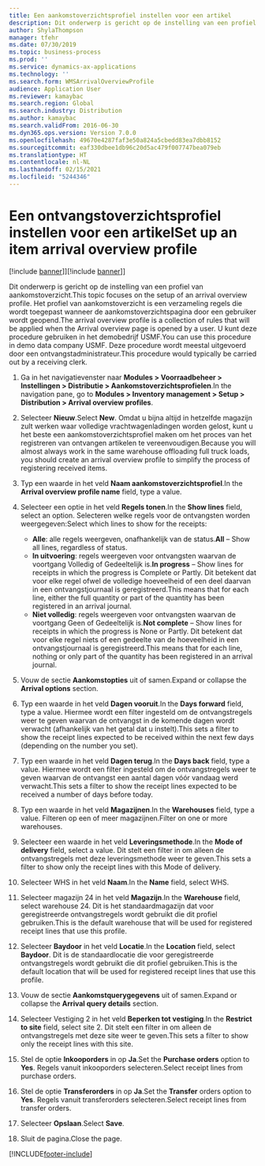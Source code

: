 ```yaml
---
title: Een aankomstoverzichtsprofiel instellen voor een artikel
description: Dit onderwerp is gericht op de instelling van een profiel van aankomstoverzicht.
author: ShylaThompson
manager: tfehr
ms.date: 07/30/2019
ms.topic: business-process
ms.prod: ''
ms.service: dynamics-ax-applications
ms.technology: ''
ms.search.form: WMSArrivalOverviewProfile
audience: Application User
ms.reviewer: kamaybac
ms.search.region: Global
ms.search.industry: Distribution
ms.author: kamaybac
ms.search.validFrom: 2016-06-30
ms.dyn365.ops.version: Version 7.0.0
ms.openlocfilehash: 49670e4287faf3e50a824a5cbedd83ea7dbb8152
ms.sourcegitcommit: eaf330dbee1db96c20d5ac479f007747bea079eb
ms.translationtype: HT
ms.contentlocale: nl-NL
ms.lasthandoff: 02/15/2021
ms.locfileid: "5244346"
---
```

# <a name="set-up-an-item-arrival-overview-profile"></a><span data-ttu-id="3a83d-103">Een ontvangstoverzichtsprofiel instellen voor een artikel</span><span class="sxs-lookup"><span data-stu-id="3a83d-103">Set up an item arrival overview profile</span></span>

<span data-ttu-id="3a83d-104">[!include [banner](../../includes/banner.md)]]</span><span class="sxs-lookup"><span data-stu-id="3a83d-104">[!include [banner](../../includes/banner.md)]]</span></span>

<span data-ttu-id="3a83d-105">Dit onderwerp is gericht op de instelling van een profiel van aankomstoverzicht.</span><span class="sxs-lookup"><span data-stu-id="3a83d-105">This topic focuses on the setup of an arrival overview profile.</span></span> <span data-ttu-id="3a83d-106">Het profiel van aankomstoverzicht is een verzameling regels die wordt toegepast wanneer de aankomstoverzichtspagina door een gebruiker wordt geopend.</span><span class="sxs-lookup"><span data-stu-id="3a83d-106">The arrival overview profile is a collection of rules that will be applied when the Arrival overview page is opened by a user.</span></span> <span data-ttu-id="3a83d-107">U kunt deze procedure gebruiken in het demobedrijf USMF.</span><span class="sxs-lookup"><span data-stu-id="3a83d-107">You can use this procedure in demo data company USMF.</span></span> <span data-ttu-id="3a83d-108">Deze procedure wordt meestal uitgevoerd door een ontvangstadministrateur.</span><span class="sxs-lookup"><span data-stu-id="3a83d-108">This procedure would typically be carried out by a receiving clerk.</span></span>

1. <span data-ttu-id="3a83d-109">Ga in het navigatievenster naar **Modules > Voorraadbeheer > Instellingen > Distributie > Aankomstoverzichtsprofielen**.</span><span class="sxs-lookup"><span data-stu-id="3a83d-109">In the navigation pane, go to **Modules > Inventory management > Setup > Distribution > Arrival overview profiles**.</span></span>
2. <span data-ttu-id="3a83d-110">Selecteer **Nieuw**.</span><span class="sxs-lookup"><span data-stu-id="3a83d-110">Select **New**.</span></span> <span data-ttu-id="3a83d-111">Omdat u bijna altijd in hetzelfde magazijn zult werken waar volledige vrachtwagenladingen worden gelost, kunt u het beste een aankomstoverzichtsprofiel maken om het proces van het registreren van ontvangen artikelen te vereenvoudigen.</span><span class="sxs-lookup"><span data-stu-id="3a83d-111">Because you will almost always work in the same warehouse offloading full truck loads, you should create an arrival overview profile to simplify the process of registering received items.</span></span>  
3. <span data-ttu-id="3a83d-112">Typ een waarde in het veld **Naam aankomstoverzichtsprofiel**.</span><span class="sxs-lookup"><span data-stu-id="3a83d-112">In the **Arrival overview profile name** field, type a value.</span></span>
4. <span data-ttu-id="3a83d-113">Selecteer een optie in het veld **Regels tonen**.</span><span class="sxs-lookup"><span data-stu-id="3a83d-113">In the **Show lines** field, select an option.</span></span> <span data-ttu-id="3a83d-114">Selecteren welke regels voor de ontvangsten worden weergegeven:</span><span class="sxs-lookup"><span data-stu-id="3a83d-114">Select which lines to show for the receipts:</span></span>  

    - <span data-ttu-id="3a83d-115">**Alle**: alle regels weergeven, onafhankelijk van de status.</span><span class="sxs-lookup"><span data-stu-id="3a83d-115">**All** – Show all lines, regardless of status.</span></span>   
    - <span data-ttu-id="3a83d-116">**In uitvoering**: regels weergeven voor ontvangsten waarvan de voortgang Volledig of Gedeeltelijk is.</span><span class="sxs-lookup"><span data-stu-id="3a83d-116">**In progress** – Show lines for receipts in which the progress is Complete or Partly.</span></span> <span data-ttu-id="3a83d-117">Dit betekent dat voor elke regel ofwel de volledige hoeveelheid of een deel daarvan in een ontvangstjournaal is geregistreerd.</span><span class="sxs-lookup"><span data-stu-id="3a83d-117">This means that for each line, either the full quantity or part of the quantity has been registered in an arrival journal.</span></span>   
    - <span data-ttu-id="3a83d-118">**Niet volledig**: regels weergeven voor ontvangsten waarvan de voortgang Geen of Gedeeltelijk is.</span><span class="sxs-lookup"><span data-stu-id="3a83d-118">**Not complete** – Show lines for receipts in which the progress is None or Partly.</span></span> <span data-ttu-id="3a83d-119">Dit betekent dat voor elke regel niets of een gedeelte van de hoeveelheid in een ontvangstjournaal is geregistreerd.</span><span class="sxs-lookup"><span data-stu-id="3a83d-119">This means that for each line, nothing or only part of the quantity has been registered in an arrival journal.</span></span>  

5. <span data-ttu-id="3a83d-120">Vouw de sectie **Aankomstopties** uit of samen.</span><span class="sxs-lookup"><span data-stu-id="3a83d-120">Expand or collapse the **Arrival options** section.</span></span>
6. <span data-ttu-id="3a83d-121">Typ een waarde in het veld **Dagen vooruit**.</span><span class="sxs-lookup"><span data-stu-id="3a83d-121">In the **Days forward** field, type a value.</span></span> <span data-ttu-id="3a83d-122">Hiermee wordt een filter ingesteld om de ontvangstregels weer te geven waarvan de ontvangst in de komende dagen wordt verwacht (afhankelijk van het getal dat u instelt).</span><span class="sxs-lookup"><span data-stu-id="3a83d-122">This sets a filter to show the receipt lines expected to be received within the next few days (depending on the number you set).</span></span>  
7. <span data-ttu-id="3a83d-123">Typ een waarde in het veld **Dagen terug**.</span><span class="sxs-lookup"><span data-stu-id="3a83d-123">In the **Days back** field, type a value.</span></span> <span data-ttu-id="3a83d-124">Hiermee wordt een filter ingesteld om de ontvangstregels weer te geven waarvan de ontvangst een aantal dagen vóór vandaag werd verwacht.</span><span class="sxs-lookup"><span data-stu-id="3a83d-124">This sets a filter to show the receipt lines expected to be received a number of days before today.</span></span>  
8. <span data-ttu-id="3a83d-125">Typ een waarde in het veld **Magazijnen**.</span><span class="sxs-lookup"><span data-stu-id="3a83d-125">In the **Warehouses** field, type a value.</span></span> <span data-ttu-id="3a83d-126">Filteren op een of meer magazijnen.</span><span class="sxs-lookup"><span data-stu-id="3a83d-126">Filter on one or more warehouses.</span></span>  
9. <span data-ttu-id="3a83d-127">Selecteer een waarde in het veld **Leveringsmethode**.</span><span class="sxs-lookup"><span data-stu-id="3a83d-127">In the **Mode of delivery** field, select a value.</span></span> <span data-ttu-id="3a83d-128">Dit stelt een filter in om alleen de ontvangstregels met deze leveringsmethode weer te geven.</span><span class="sxs-lookup"><span data-stu-id="3a83d-128">This sets a filter to show only the receipt lines with this Mode of delivery.</span></span>  
10. <span data-ttu-id="3a83d-129">Selecteer WHS in het veld **Naam**.</span><span class="sxs-lookup"><span data-stu-id="3a83d-129">In the **Name** field, select WHS.</span></span>
11. <span data-ttu-id="3a83d-130">Selecteer magazijn 24 in het veld **Magazijn**.</span><span class="sxs-lookup"><span data-stu-id="3a83d-130">In the **Warehouse** field, select warehouse 24.</span></span> <span data-ttu-id="3a83d-131">Dit is het standaardmagazijn dat voor geregistreerde ontvangstregels wordt gebruikt die dit profiel gebruiken.</span><span class="sxs-lookup"><span data-stu-id="3a83d-131">This is the default warehouse that will be used for registered receipt lines that use this profile.</span></span>  
12. <span data-ttu-id="3a83d-132">Selecteer **Baydoor** in het veld **Locatie**.</span><span class="sxs-lookup"><span data-stu-id="3a83d-132">In the **Location** field, select **Baydoor**.</span></span> <span data-ttu-id="3a83d-133">Dit is de standaardlocatie die voor geregistreerde ontvangstregels wordt gebruikt die dit profiel gebruiken.</span><span class="sxs-lookup"><span data-stu-id="3a83d-133">This is the default location that will be used for registered receipt lines that use this profile.</span></span>  
13. <span data-ttu-id="3a83d-134">Vouw de sectie **Aankomstquerygegevens** uit of samen.</span><span class="sxs-lookup"><span data-stu-id="3a83d-134">Expand or collapse the **Arrival query details** section.</span></span>
14. <span data-ttu-id="3a83d-135">Selecteer Vestiging 2 in het veld **Beperken tot vestiging**.</span><span class="sxs-lookup"><span data-stu-id="3a83d-135">In the **Restrict to site** field, select site 2.</span></span> <span data-ttu-id="3a83d-136">Dit stelt een filter in om alleen de ontvangstregels met deze site weer te geven.</span><span class="sxs-lookup"><span data-stu-id="3a83d-136">This sets a filter to show only the receipt lines with this site.</span></span>  
15. <span data-ttu-id="3a83d-137">Stel de optie **Inkooporders** in op **Ja**.</span><span class="sxs-lookup"><span data-stu-id="3a83d-137">Set the **Purchase orders** option to **Yes**.</span></span> <span data-ttu-id="3a83d-138">Regels vanuit inkooporders selecteren.</span><span class="sxs-lookup"><span data-stu-id="3a83d-138">Select receipt lines from purchase orders.</span></span>  
16. <span data-ttu-id="3a83d-139">Stel de optie **Transferorders** in op **Ja**.</span><span class="sxs-lookup"><span data-stu-id="3a83d-139">Set the **Transfer** orders option to **Yes**.</span></span> <span data-ttu-id="3a83d-140">Regels vanuit transferorders selecteren.</span><span class="sxs-lookup"><span data-stu-id="3a83d-140">Select receipt lines from transfer orders.</span></span>  
17. <span data-ttu-id="3a83d-141">Selecteer **Opslaan**.</span><span class="sxs-lookup"><span data-stu-id="3a83d-141">Select **Save**.</span></span>
18. <span data-ttu-id="3a83d-142">Sluit de pagina.</span><span class="sxs-lookup"><span data-stu-id="3a83d-142">Close the page.</span></span>



[!INCLUDE[footer-include](../../../includes/footer-banner.md)]